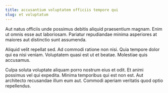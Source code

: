 ```yaml
---
title: accusantium voluptatem officiis tempore qui
slug: et voluptatum
---
```


Aut natus officiis unde possimus debitis aliquid praesentium magnam. Enim ut omnis esse aut laboriosam. Pariatur repudiandae minima asperiores at maiores aut distinctio sunt assumenda.

Aliquid velit repellat sed. Ad commodi ratione non nisi. Quia tempore dolor qui ea nisi veniam. Voluptatem quasi est ut et beatae. Molestiae quis accusamus.

Culpa soluta voluptate aliquam porro nostrum eius et odit. Et animi possimus vel qui expedita. Minima temporibus qui est non est. Aut architecto recusandae illum eum aut. Commodi aperiam veritatis quod optio repellendus.
